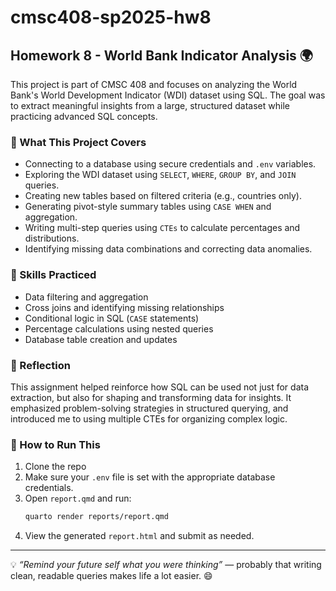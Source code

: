 # cmsc408-sp2025-hw8

## Homework 8 - World Bank Indicator Analysis 🌍

This project is part of CMSC 408 and focuses on analyzing the World Bank's World Development Indicator (WDI) dataset using SQL. The goal was to extract meaningful insights from a large, structured dataset while practicing advanced SQL concepts.

### 🔎 What This Project Covers
- Connecting to a database using secure credentials and `.env` variables.
- Exploring the WDI dataset using `SELECT`, `WHERE`, `GROUP BY`, and `JOIN` queries.
- Creating new tables based on filtered criteria (e.g., countries only).
- Generating pivot-style summary tables using `CASE WHEN` and aggregation.
- Writing multi-step queries using `CTEs` to calculate percentages and distributions.
- Identifying missing data combinations and correcting data anomalies.

### 🧠 Skills Practiced
- Data filtering and aggregation
- Cross joins and identifying missing relationships
- Conditional logic in SQL (`CASE` statements)
- Percentage calculations using nested queries
- Database table creation and updates

### 📝 Reflection
This assignment helped reinforce how SQL can be used not just for data extraction, but also for shaping and transforming data for insights. It emphasized problem-solving strategies in structured querying, and introduced me to using multiple CTEs for organizing complex logic.

### 🚀 How to Run This
1. Clone the repo
2. Make sure your `.env` file is set with the appropriate database credentials.
3. Open `report.qmd` and run:
   ```bash
   quarto render reports/report.qmd
   ```
4. View the generated `report.html` and submit as needed.

---

💡 _“Remind your future self what you were thinking”_ — probably that writing clean, readable queries makes life a lot easier. 😄
